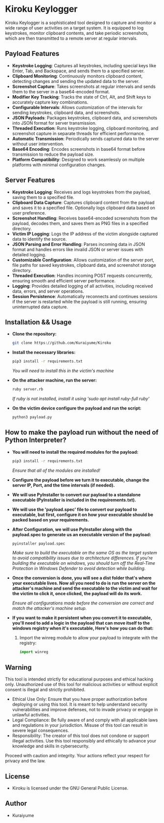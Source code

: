 # Kiroku Keylogger

Kiroku Keylogger is a sophisticated tool designed to capture and monitor a wide range of user activities on a target system. It is equipped to log keystrokes, monitor clipboard contents, and take periodic screenshots, which are then transmitted to a remote server at regular intervals.

## Payload Features

- **Keystroke Logging**: Captures all keystrokes, including special keys like Enter, Tab, and Backspace, and sends them to a specified server.
- **Clipboard Monitoring**: Continuously monitors clipboard content, detecting changes and sending the updated data to the server.
- **Screenshot Capture**: Takes screenshots at regular intervals and sends them to the server in a base64-encoded format.
- **Modifier Key Tracking**: Tracks the state of Ctrl, Alt, and Shift keys to accurately capture key combinations.
- **Configurable Intervals**: Allows customization of the intervals for sending keystrokes, clipboard data, and screenshots.
- **JSON Payloads**: Packages keystrokes, clipboard data, and screenshots into JSON format for server transmission.
- **Threaded Execution**: Runs keystroke logging, clipboard monitoring, and screenshot capture in separate threads for efficient performance.
- **Automatic Transmission**: Periodically sends captured data to the server without user intervention.
- **Base64 Encoding**: Encodes screenshots in base64 format before transmission to reduce the payload size.
- **Platform Compatibility**: Designed to work seamlessly on multiple platforms with minimal configuration changes.

## Server Features

- **Keystroke Logging**: Receives and logs keystrokes from the payload, saving them to a specified file.
- **Clipboard Data Capture**: Captures clipboard content from the payload and saves it to a specified file. Optionally logs clipboard data based on user preference.
- **Screenshot Handling**: Receives base64-encoded screenshots from the payload, decodes them, and saves them as PNG files in a specified directory.
- **Victim IP Logging**: Logs the IP address of the victim alongside captured data to identify the source.
- **JSON Parsing and Error Handling**: Parses incoming data in JSON format and handles errors like invalid JSON or server issues with detailed logging.
- **Customizable Configuration**: Allows customization of the server port, file paths for saved keystrokes, clipboard data, and screenshot storage directory.
- **Threaded Execution**: Handles incoming POST requests concurrently, ensuring smooth and efficient server performance.
- **Logging**: Provides detailed logging of all activities, including received data, errors, and server operations.
- **Session Persistence**: Automatically reconnects and continues sessions if the server is restarted while the payload is still running, ensuring uninterrupted data capture.

## Installation && Usage

- **Clone the repository:**
  ```bash
  git clone https://github.com/Kuraiyume/Kiroku
  ```

- **Install the necessary libraries:**
  ```bash
  pip3 install -r requirements.txt
  ```
  *You will need to install this in the victim's machine*
  
- **On the attacker machine, run the server:**
  ```bash
  ruby server.rb
  ```
  *If ruby is not installed, install it using 'sudo apt install ruby-full ruby'*

- **On the victim device configure the payload and run the script:**
  ```bash
  python3 payload.py
  ```

## How to make the payload run without the need of Python Interpreter?

- **You will need to install the required modules for the payload:**
  ```bash
  pip3 install -r requirements.txt
  ```
  *Ensure that all of the modules are installed!*

- **Configure the payload before we turn it to executable, change the server IP, Port, and the time intervals (if needed).**

- **We will use PyInstaller to convert our payload to a standalone executable (PyInstaller is included in the requirements.txt).**

- **We will use the 'payload.spec' file to convert our payload to executable, but first, configure it on how your executable should be packed based on your requirements.**

- **After Configuration, we will use PyInstaller along with the payload.spec to generate us an executable version of the payload:**
  ```bash
  pyinstaller payload.spec
  ```
  *Make sure to build the executable on the same OS as the target system to avoid compatibility issues due to architecture differences.*
  *If you're building the executable on windows, you should turn off the Real-Time Protection in Windows Defender to avoid detection while building.*

- **Once the conversion is done, you will see a dist folder that's where your executable lives. Now all you need to do is run the server on the attacker's machine and send the executable to the victim and wait for the victim to click it, once clicked, the payload will do its work.**
  
  *Ensure all configurations made before the conversion are correct and match the attacker's machine setup.*

- **If you want to make it persistent when you convert it to executable, you'll need to add a logic in the payload that can move itself to the windows registry when it's executable, Here's how you can do that:**
  1. Import the winreg module to allow your payload to integrate with the registry:
     ```python
     import winreg
     ```
## Warning

This tool is intended strictly for educational purposes and ethical hacking only. Unauthorized use of this tool for malicious activities or without explicit consent is illegal and strictly prohibited.

- Ethical Use Only: Ensure that you have proper authorization before deploying or using this tool. It is meant to help understand security vulnerabilities and improve defenses, not to invade privacy or engage in unlawful activities.
- Legal Compliance: Be fully aware of and comply with all applicable laws and regulations in your jurisdiction. Misuse of this tool can result in severe legal consequences.
- Responsibility: The creator of this tool does not condone or support illegal activities. Use this tool responsibly and ethically to advance your knowledge and skills in cybersecurity.
  
Proceed with caution and integrity. Your actions reflect your respect for privacy and the law.

## License

- Kiroku is licensed under the GNU General Public License.

## Author

- Kuraiyume

